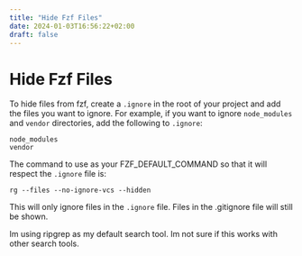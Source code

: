 ```yaml
---
title: "Hide Fzf Files"
date: 2024-01-03T16:56:22+02:00
draft: false
---
```


# Hide Fzf Files
To hide files from fzf, create a `.ignore` in the root of your project and add the files you want to ignore.
For example, if you want to ignore `node_modules` and `vendor` directories, add the following to `.ignore`:
```
node_modules
vendor
```

The command to use as your FZF_DEFAULT_COMMAND so that it will respect the `.ignore` file is:
```
rg --files --no-ignore-vcs --hidden
```

This will only ignore files in the `.ignore` file. Files in the .gitignore file will still be shown.

Im using ripgrep as my default search tool. Im not sure if this works with other search tools.

